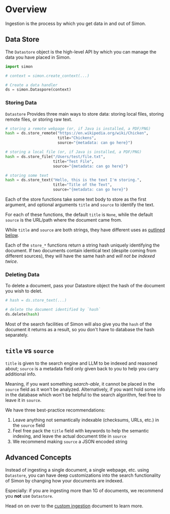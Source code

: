 # Overview
Ingestion is the process by which you get data in and out of Simon.

## Data Store
The `Datastore` object is the high-level API by which you can manage the data you have placed in Simon.

```python
import simon

# context = simon.create_context(...)

# Create a data handler
ds = simon.Dataspore(context)
```

### Storing Data
`Datastore` Provides three main ways to store data: storing local files, storing remote files, or storing raw text.

```python
# storing a remote webpage (or, if Java is installed, a PDF/PNG)
hash = ds.store_remote("https://en.wikipedia.org/wiki/Chicken", 
                       title="Chickens",
                       source="{metadata: can go here}")

# storing a local file (or, if Java is installed, a PDF/PNG)
hash = ds.store_file("/Users/test/file.txt", 
                     title="Test File",
                     source="{metadata: can go here}")

# storing some text
hash = ds.store_text("Hello, this is the text I'm storing.", 
                     title="Title of the Text", 
                     source="{metadata: can go here}")
```

Each of the store functions take some text body to store as the first argument, and optional arguments  `title` and `source` to identify the text. 

For each of these functions, the default `title` is `None`, while the default `source` is the URL/path where the document came from.

While `title` and `source` are both strings, they have different uses as [outlined below](#title-vs-source).

Each of the `store_*` functions return a string hash uniquely identifying the document. If two documents contain identical text (despite coming from different sources), they will have the same hash and *will not be indexed twice*.

### Deleting Data
To delete a document, pass your Datastore object the hash of the document you wish to delet.

```python
# hash = ds.store_text(...)

# delete the document identified by `hash`
ds.delete(hash)
```

Most of the search facilities of Simon will also give you the `hash` of the document it returns as a result, so you don't have to database the hash separately.

## `title` vs `source`
`title` is given to the search engine and LLM to be indexed and reasoned about; `source` is a metadata field only given back to you to help you carry additional info.

Meaning, if you want something *search-able*, it cannot be placed in the `source` field as it won't be analyzed. Alternatively, if you want hold some info in the database which won't be helpful to the search algorithm, feel free to leave it in `source`.

We have three best-practice recommendations:

1. Leave anything not semantically indexable (checksums, URLs, etc.) in the `source` field
2. Feel free pack the `title` field with keywords to help the semantic indexing, and leave the actual document title in `source`
3. We recommend making `source` a JSON encoded string

## Advanced Concepts
Instead of ingesting a single document, a single webpage, etc. using `Datastore`, you can have deep customizations into the search functionality of Simon by changing how your documents are indexed. 

Especially: if you are ingesting more than 1G of documents, we recommend you **not** use `Datastore`. 

Head on on over to the [custom ingestion](./lowlevel.md) document to learn more.
